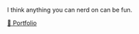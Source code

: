 I think anything you can nerd on can be fun.

<a href="https://rommuloifrn.github.io/" target="_blank">
💼 Portfolio
</a>

  


